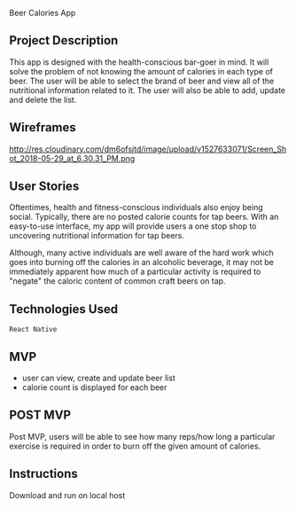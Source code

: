 Beer Calories App

## Project Description

This app is designed with the health-conscious bar-goer in mind. It will solve the problem of not knowing the amount of calories in each type of beer. The user will be able to select the brand of beer and view all of the nutritional information related to it. The user will also be able to add, update and delete the list.


## Wireframes

http://res.cloudinary.com/dm6ofsjtd/image/upload/v1527633071/Screen_Shot_2018-05-29_at_6.30.31_PM.png


## User Stories

 Oftentimes, health and fitness-conscious individuals also enjoy being social. Typically, there are no posted calorie counts for tap beers. With an easy-to-use interface, my app will provide users a one stop shop to uncovering nutritional information for tap beers.

 Although, many active individuals are well aware of the hard work which goes into burning off the calories in an alcoholic beverage, it may not be immediately apparent how much of a particular activity is required to "negate" the caloric content of common craft beers on tap. 


## Technologies Used

    React Native


## MVP 

- user can view, create and update beer list
- calorie count is displayed for each beer


## POST MVP

Post MVP, users will be able to see how many reps/how long a particular exercise is required in order to burn off the given amount of calories. 


## Instructions

Download and run on local host 
